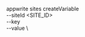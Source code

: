 appwrite sites createVariable \
        --siteId <SITE_ID> \
        --key <KEY> \
        --value <VALUE> \

